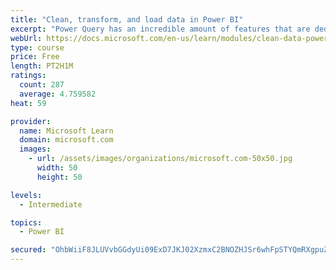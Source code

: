 ```yaml
---
title: "Clean, transform, and load data in Power BI"
excerpt: "Power Query has an incredible amount of features that are dedicated to helping you clean and prepare your data for analysis. You will learn how to simplify a complicated model, change data types, rename objects, and pivot data. You will also learn how to profile columns so that you know which columns have the valuable data that you’re seeking for deeper analytics."
webUrl: https://docs.microsoft.com/en-us/learn/modules/clean-data-power-bi/
type: course
price: Free
length: PT2H1M
ratings:
  count: 287
  average: 4.759582
heat: 59

provider:
  name: Microsoft Learn
  domain: microsoft.com
  images:
    - url: /assets/images/organizations/microsoft.com-50x50.jpg
      width: 50
      height: 50

levels:
  - Intermediate

topics:
  - Power BI

secured: "OhbWiiF8JLUVvbGGdyUi09ExD7JKJ02XzmxC2BNOZHJSr6whFpSTYQmRXgpuZZr6RpCJYZA6RDGVEdAeGaduR5A2N2+qhq2y2Lqioe521AYO7n3APZs6u6w2yCeiZBfCCbLqHwzroxlPMAOvY5AK0d1HC/Kh5yWRW4On3YceZ+vET39vqVBY9zErJ//xFetCoBQB06kbi+D5rFbH9DqwLDazAOQxYGHkoOYrc+pXZNdGesyzf9E/9foGT+Wr0uPrDIJNbkVxHHBg5WPiCAIujHCy4HEgfF7q/vX84vmBtVcYL+nbh3lFWweK/4OOqnXq3N6XXhNR8IRp8LLss3D3+Gzr2YQzqeXH3zYpsSz5G3P6KOKRVWuJjwzOe/Z/hVxSEEwpdZE9eeEUfqEQp+iu3Q==;zhBePdbrPCr0BPtYc3UcqA=="
---
```


